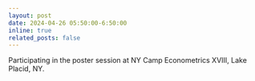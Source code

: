 ```yaml
---
layout: post
date: 2024-04-26 05:50:00-6:50:00
inline: true
related_posts: false
---
```


Participating in the poster session at NY Camp Econometrics XVIII, Lake Placid, NY.